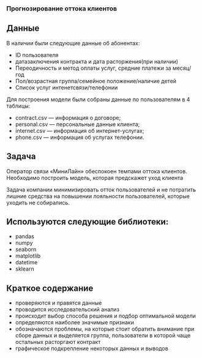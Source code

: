 ### Прогнозирование оттока клиентов

## Данные

В наличии были следующие данные об абонентах:

* ID пользователя
* датазаключения контракта и дата расторжения(при наличии)
* Переодичность и метод оплаты услуг, средние платежи за месяц/год
* Пол/возрастная группа/семейное положение/наличие детей
* Список услуг интенетсвязи/телефонии

Для построения модели были собраны данные по пользователям в 4 таблицы:

*	contract.csv — информация о договоре;
*	personal.csv — персональные данные клиента;
*	internet.csv — информация об интернет-услугах;
*	phone.csv — информация об услугах телефонии.

## Задача

Оператор связи «МиниЛайн» обеспокоен темпами оттока клиентов. Необходимо построить модель, которая предскажет уход клиента

Задача компании минимизировать отток пользователей и не потратить лишние средства на повышении лояльности пользователей, которые уходить не собирались.

## Используются следующие библиотеки:

*	pandas
*	numpy
*	seaborn
*	matplotlib
*	datetime
*	sklearn

## Краткое содержание

* проверяются и правятся данные
* проводится исследовательский анализ
* происходит выбор способа решения и подбор оптимальной модели
* определяются наиболее значимые признаки
* обозначаются проблемы, на которые стоит обратить внимание при сборе данных и выделяется группа, пользователи в которой чаще остальных расторгают контракт
* графическое подкрепление некоторых данных и выводов
